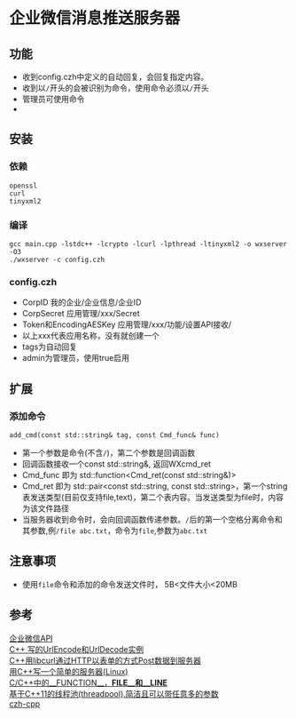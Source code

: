 # 企业微信消息推送服务器

## 功能
- 收到config.czh中定义的自动回复，会回复指定内容。
- 收到以`/`开头的会被识别为命令，使用命令必须以`/`开头
- 管理员可使用命令
- 
## 安装
### 依赖
```
openssl 
curl
tinyxml2
```
### 编译
```
gcc main.cpp -lstdc++ -lcrypto -lcurl -lpthread -ltinyxml2 -o wxserver -O3
./wxserver -c config.czh
```
### config.czh
- CorpID                  我的企业/企业信息/企业ID
- CorpSecret              应用管理/xxx/Secret
- Token和EncodingAESKey   应用管理/xxx/功能/设置API接收/
- 以上xxx代表应用名称，没有就创建一个
- tags为自动回复
- admin为管理员，使用true启用

## 扩展
### 添加命令
`add_cmd(const std::string& tag, const Cmd_func& func)`
- 第一个参数是命令(不含`/`)，第二个参数是回调函数
- 回调函数接收一个const std::string&, 返回WXcmd_ret
- Cmd_func 即为 std::function<Cmd_ret(const std::string&)>
- Cmd_ret 即为 std::pair<const std::string, const std::string>，第一个string表发送类型(目前仅支持file,text)，第二个表内容。当发送类型为file时，内容为该文件路径
- 当服务器收到命令时，会向回调函数传递参数。`/`后的第一个空格分离命令和其参数,例`/file abc.txt`，命令为`file`,参数为`abc.txt`

## 注意事项
- 使用`file`命令和添加的命令发送文件时， 5B<文件大小<20MB

## 参考
[企业微信API](https://work.weixin.qq.com/api/doc)  
[C++ 写的UrlEncode和UrlDecode实例](https://www.jb51.net/article/201855.htm)  
[C++用libcurl通过HTTP以表单的方式Post数据到服务器](https://blog.csdn.net/shaoyiju/article/details/78238336)  
[用C++写一个简单的服务器(Linux)](https://blog.csdn.net/qq_29695701/article/details/83830108)  
[C/C++中的__FUNCTION__，__FILE__和__LINE__](https://www.cnblogs.com/yooyoo/p/4717917.html)  
[基于C++11的线程池(threadpool),简洁且可以带任意多的参数](https://www.cnblogs.com/lzpong/p/6397997.html)  
[czh-cpp](https://gitee.com/cmvy2020/czh-cpp)